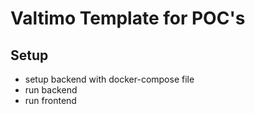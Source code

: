 # Valtimo Template for POC's
## Setup
- setup backend with docker-compose file
- run backend
- run frontend
